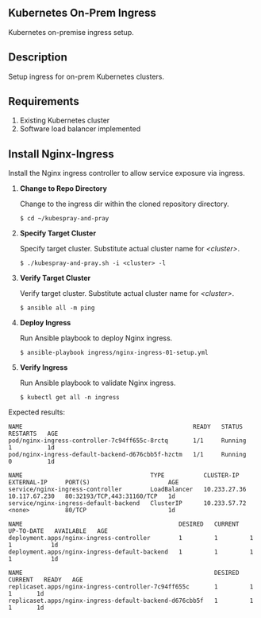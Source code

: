## Kubernetes On-Prem Ingress ##

Kubernetes on-premise ingress setup.

## Description ##

Setup ingress for on-prem Kubernetes clusters.

## Requirements ##

1. Existing Kubernetes cluster 
2. Software load balancer implemented

## Install Nginx-Ingress ##

Install the Nginx ingress controller to allow service exposure via ingress.  

1. __Change to Repo Directory__

    Change to the ingress dir within the cloned repository directory.  

   `$ cd ~/kubespray-and-pray`  

2. __Specify Target Cluster__

   Specify target cluster. Substitute actual cluster name for _\<cluster\>_. 

   `$ ./kubespray-and-pray.sh -i <cluster> -l`  

3. __Verify Target Cluster__

   Verify target cluster. Substitute actual cluster name for _\<cluster\>_. 

   `$ ansible all -m ping`

4. __Deploy Ingress__

    Run Ansible playbook to deploy Nginx ingress.

   `$ ansible-playbook ingress/nginx-ingress-01-setup.yml`  

5. __Verify Ingress__

    Run Ansible playbook to validate Nginx ingress.

   `$ kubectl get all -n ingress`  

Expected results:
```
NAME                                                READY   STATUS    RESTARTS   AGE
pod/nginx-ingress-controller-7c94ff655c-8rctq       1/1     Running   1          1d
pod/nginx-ingress-default-backend-d676cbb5f-hzctm   1/1     Running   0          1d

NAME                                    TYPE           CLUSTER-IP     EXTERNAL-IP     PORT(S)                      AGE
service/nginx-ingress-controller        LoadBalancer   10.233.27.36   10.117.67.230   80:32193/TCP,443:31160/TCP   1d
service/nginx-ingress-default-backend   ClusterIP      10.233.57.72   <none>          80/TCP                       1d

NAME                                            DESIRED   CURRENT   UP-TO-DATE   AVAILABLE   AGE
deployment.apps/nginx-ingress-controller        1         1         1            1           1d
deployment.apps/nginx-ingress-default-backend   1         1         1            1           1d

NAME                                                      DESIRED   CURRENT   READY   AGE
replicaset.apps/nginx-ingress-controller-7c94ff655c       1         1         1       1d
replicaset.apps/nginx-ingress-default-backend-d676cbb5f   1         1         1       1d
```